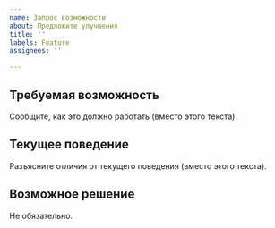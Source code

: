 ```yaml
---
name: Запрос возможности
about: Предложите улучшения
title: ''
labels: Feature
assignees: ''

---
```


## Требуемая возможность

Сообщите, как это должно работать (вместо этого текста).

## Текущее поведение

Разъясните отличия от текущего поведения (вместо этого текста).

## Возможное решение

Не обязательно.

